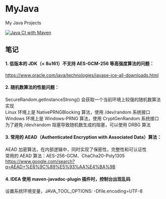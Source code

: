 # MyJava
My Java Projects

[![Java CI with Maven](https://github.com/MoonLord-LM/MyJava/actions/workflows/maven.yml/badge.svg)](https://github.com/MoonLord-LM/MyJava/actions/workflows/maven.yml)



## 笔记

#### 1. 低版本的 JDK（< 8u161）不支持 AES-GCM-256 等高强度算法的问题：
https://www.oracle.com/java/technologies/javase-jce-all-downloads.html  

#### 2. 随机数算法的性能问题：
SecureRandom.getInstanceStrong() 会获取一个当前环境上较强的随机数算法实现  
Linux 环境上是 NativePRNGBlocking 算法，使用 /dev/random 系统接口  
Windows 环境上是 Windows-PRNG 算法，使用 CryptGenRandom 系统接口  
为了避免 /dev/random 阻塞导致随机数生成的阻塞，可以使用 DRBG 算法  

#### 3. 常用的 AEAD（Authenticated Encryption with Associated Data）算法：
AEAD 加密算法，在内部逻辑中，同时实现了保密性，完整性和可认证性  
常用的 AEAD 算法：AES-256-GCM、ChaCha20-Poly1305  
https://www.google.com/search?q=AEAD+%E6%9C%89%E5%93%AA%E4%BA%9B  

#### 4. IDEA 使用 maven-javadoc-plugin 插件时，控制台出现乱码
设置系统环境变量，JAVA_TOOL_OPTIONS: -Dfile.encoding=UTF-8  
